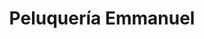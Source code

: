 ---
title: "Peluquería Emmanuel"
url: /zona-19-ciudad-de-guatemala/peluqueria-emmanuel/
shop: Friseur
---